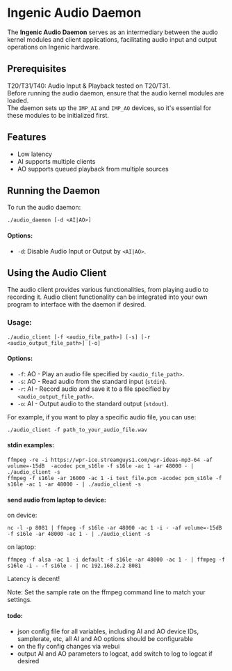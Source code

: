 # Ingenic Audio Daemon

The **Ingenic Audio Daemon** serves as an intermediary between the audio kernel modules and client applications, facilitating audio input and output operations on Ingenic hardware.

## Prerequisites

T20/T31/T40: Audio Input & Playback tested on T20/T31.  
Before running the audio daemon, ensure that the audio kernel modules are loaded.  
The daemon sets up the `IMP_AI` and `IMP_AO` devices, so it's essential for these modules to be initialized first.

## Features

- Low latency
- AI supports multiple clients
- AO supports queued playback from multiple sources

## Running the Daemon

To run the audio daemon:

```
./audio_daemon [-d <AI|AO>]
```

#### Options:

- `-d`: Disable Audio Input or Output by `<AI|AO>`.

## Using the Audio Client

The audio client provides various functionalities, from playing audio to recording it.  Audio client functionality can be integrated into your own program to interface with the daemon if desired.

### Usage:

```
./audio_client [-f <audio_file_path>] [-s] [-r <audio_output_file_path>] [-o]
```

#### Options:

- `-f`: AO - Play an audio file specified by `<audio_file_path>`.
- `-s`: AO - Read audio from the standard input (`stdin`).
- `-r`: AI - Record audio and save it to a file specified by `<audio_output_file_path>`.
- `-o`: AI - Output audio to the standard output (`stdout`).

For example, if you want to play a specific audio file, you can use:

```
./audio_client -f path_to_your_audio_file.wav
```

#### stdin examples:

```
ffmpeg -re -i https://wpr-ice.streamguys1.com/wpr-ideas-mp3-64 -af volume=-15dB  -acodec pcm_s16le -f s16le -ac 1 -ar 48000 - | ./audio_client -s
ffmpeg -f s16le -ar 16000 -ac 1 -i test_file.pcm -acodec pcm_s16le -f s16le -ac 1 -ar 48000 - | ./audio_client -s
```

#### send audio from laptop to device:

on device:

```
nc -l -p 8081 | ffmpeg -f s16le -ar 48000 -ac 1 -i - -af volume=-15dB -f s16le -ar 48000 -ac 1 - | ./audio_client -s
```
on laptop:

```
ffmpeg -f alsa -ac 1 -i default -f s16le -ar 48000 -ac 1 - | ffmpeg -f s16le -i - -f s16le - | nc 192.168.2.2 8081
```

Latency is decent!

Note: Set the sample rate on the ffmpeg command line to match your settings.


#### todo:

- json config file for all variables, including AI and AO device IDs, samplerate, etc, all AI and AO options should be configurable  
- on the fly config changes via webui  
- output AI and AO parameters to logcat, add switch to log to logcat if desired  
